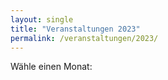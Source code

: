 ```yaml
---
layout: single
title: "Veranstaltungen 2023"
permalink: /veranstaltungen/2023/
---
```


Wähle einen Monat:
